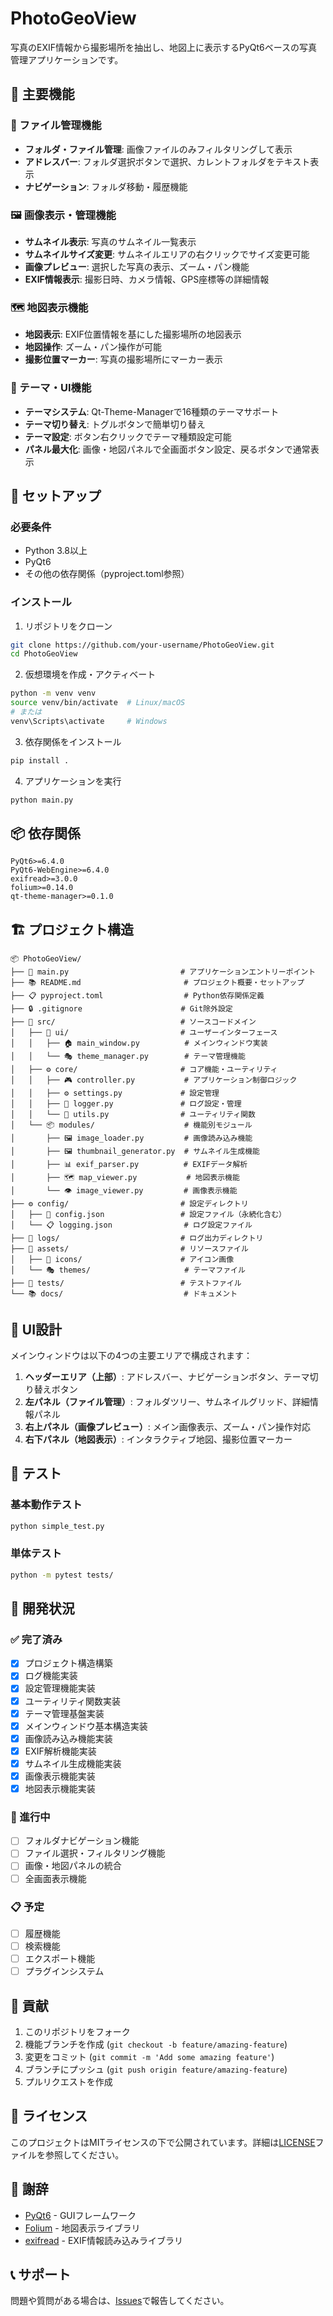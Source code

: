 # PhotoGeoView

写真のEXIF情報から撮影場所を抽出し、地図上に表示するPyQt6ベースの写真管理アプリケーションです。

## 🎯 主要機能

### 📁 ファイル管理機能
- **フォルダ・ファイル管理**: 画像ファイルのみフィルタリングして表示
- **アドレスバー**: フォルダ選択ボタンで選択、カレントフォルダをテキスト表示
- **ナビゲーション**: フォルダ移動・履歴機能

### 🖼️ 画像表示・管理機能
- **サムネイル表示**: 写真のサムネイル一覧表示
- **サムネイルサイズ変更**: サムネイルエリアの右クリックでサイズ変更可能
- **画像プレビュー**: 選択した写真の表示、ズーム・パン機能
- **EXIF情報表示**: 撮影日時、カメラ情報、GPS座標等の詳細情報

### 🗺️ 地図表示機能
- **地図表示**: EXIF位置情報を基にした撮影場所の地図表示
- **地図操作**: ズーム・パン操作が可能
- **撮影位置マーカー**: 写真の撮影場所にマーカー表示

### 🎨 テーマ・UI機能
- **テーマシステム**: Qt-Theme-Managerで16種類のテーマサポート
- **テーマ切り替え**: トグルボタンで簡単切り替え
- **テーマ設定**: ボタン右クリックでテーマ種類設定可能
- **パネル最大化**: 画像・地図パネルで全画面ボタン設定、戻るボタンで通常表示

## 🚀 セットアップ

### 必要条件
- Python 3.8以上
- PyQt6
- その他の依存関係（pyproject.toml参照）

### インストール

1. リポジトリをクローン
```bash
git clone https://github.com/your-username/PhotoGeoView.git
cd PhotoGeoView
```

2. 仮想環境を作成・アクティベート
```bash
python -m venv venv
source venv/bin/activate  # Linux/macOS
# または
venv\Scripts\activate     # Windows
```

3. 依存関係をインストール
```bash
pip install .
```

4. アプリケーションを実行
```bash
python main.py
```

## 📦 依存関係

```
PyQt6>=6.4.0
PyQt6-WebEngine>=6.4.0
exifread>=3.0.0
folium>=0.14.0
qt-theme-manager>=0.1.0
```

## 🏗️ プロジェクト構造

```
📦 PhotoGeoView/
├── 🚀 main.py                         # アプリケーションエントリーポイント
├── 📚 README.md                       # プロジェクト概要・セットアップ
├── 📋 pyproject.toml                  # Python依存関係定義
├── 🔒 .gitignore                      # Git除外設定
├── 📂 src/                            # ソースコードメイン
│   ├── 🎨 ui/                         # ユーザーインターフェース
│   │   ├── 🏠 main_window.py          # メインウィンドウ実装
│   │   └── 🎭 theme_manager.py        # テーマ管理機能
│   ├── ⚙️ core/                       # コア機能・ユーティリティ
│   │   ├── 🎮 controller.py           # アプリケーション制御ロジック
│   │   ├── ⚙️ settings.py             # 設定管理
│   │   ├── 📝 logger.py               # ログ設定・管理
│   │   └── 🔧 utils.py                # ユーティリティ関数
│   └── 📦 modules/                    # 機能別モジュール
│       ├── 🖼️ image_loader.py         # 画像読み込み機能
│       ├── 🖼️ thumbnail_generator.py  # サムネイル生成機能
│       ├── 📊 exif_parser.py          # EXIFデータ解析
│       ├── 🗺️ map_viewer.py           # 地図表示機能
│       └── 👁️ image_viewer.py         # 画像表示機能
├── ⚙️ config/                         # 設定ディレクトリ
│   ├── 📝 config.json                 # 設定ファイル（永続化含む）
│   └── 📋 logging.json                # ログ設定ファイル
├── 📁 logs/                           # ログ出力ディレクトリ
├── 🎨 assets/                         # リソースファイル
│   ├── 🎯 icons/                      # アイコン画像
│   └── 🎭 themes/                     # テーマファイル
├── 🧪 tests/                          # テストファイル
└── 📚 docs/                           # ドキュメント
```

## 🎨 UI設計

メインウィンドウは以下の4つの主要エリアで構成されます：

1. **ヘッダーエリア（上部）**: アドレスバー、ナビゲーションボタン、テーマ切り替えボタン
2. **左パネル（ファイル管理）**: フォルダツリー、サムネイルグリッド、詳細情報パネル
3. **右上パネル（画像プレビュー）**: メイン画像表示、ズーム・パン操作対応
4. **右下パネル（地図表示）**: インタラクティブ地図、撮影位置マーカー

## 🧪 テスト

### 基本動作テスト
```bash
python simple_test.py
```

### 単体テスト
```bash
python -m pytest tests/
```

## 📝 開発状況

### ✅ 完了済み
- [x] プロジェクト構造構築
- [x] ログ機能実装
- [x] 設定管理機能実装
- [x] ユーティリティ関数実装
- [x] テーマ管理基盤実装
- [x] メインウィンドウ基本構造実装
- [x] 画像読み込み機能実装
- [x] EXIF解析機能実装
- [x] サムネイル生成機能実装
- [x] 画像表示機能実装
- [x] 地図表示機能実装

### 🚧 進行中
- [ ] フォルダナビゲーション機能
- [ ] ファイル選択・フィルタリング機能
- [ ] 画像・地図パネルの統合
- [ ] 全画面表示機能

### 📋 予定
- [ ] 履歴機能
- [ ] 検索機能
- [ ] エクスポート機能
- [ ] プラグインシステム

## 🤝 貢献

1. このリポジトリをフォーク
2. 機能ブランチを作成 (`git checkout -b feature/amazing-feature`)
3. 変更をコミット (`git commit -m 'Add some amazing feature'`)
4. ブランチにプッシュ (`git push origin feature/amazing-feature`)
5. プルリクエストを作成

## 📄 ライセンス

このプロジェクトはMITライセンスの下で公開されています。詳細は[LICENSE](LICENSE)ファイルを参照してください。

## 🙏 謝辞

- [PyQt6](https://www.riverbankcomputing.com/software/pyqt/) - GUIフレームワーク
- [Folium](https://python-visualization.github.io/folium/) - 地図表示ライブラリ
- [exifread](https://github.com/ianare/exif-py) - EXIF情報読み込みライブラリ

## 📞 サポート

問題や質問がある場合は、[Issues](https://github.com/your-username/PhotoGeoView/issues)で報告してください。
